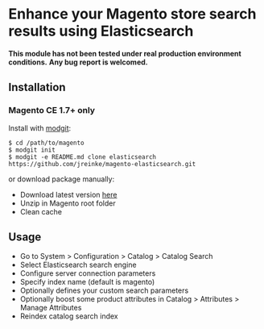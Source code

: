 # Enhance your Magento store search results using Elasticsearch

**This module has not been tested under real production environment conditions.**
**Any bug report is welcomed.**

## Installation

### Magento CE 1.7+ only

Install with [modgit](https://github.com/jreinke/modgit):

    $ cd /path/to/magento
    $ modgit init
    $ modgit -e README.md clone elasticsearch https://github.com/jreinke/magento-elasticsearch.git

or download package manually:

* Download latest version [here](https://github.com/jreinke/magento-elasticsearch/downloads)
* Unzip in Magento root folder
* Clean cache

## Usage

* Go to System > Configuration > Catalog > Catalog Search
* Select Elasticsearch search engine
* Configure server connection parameters
* Specify index name (default is magento)
* Optionally defines your custom search parameters
* Optionally boost some product attributes in Catalog > Attributes > Manage Attributes
* Reindex catalog search index

